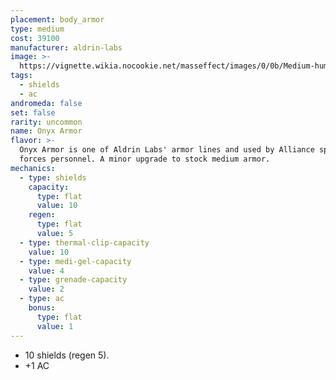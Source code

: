 ```yaml
---
placement: body_armor
type: medium
cost: 39100
manufacturer: aldrin-labs
image: >-
  https://vignette.wikia.nocookie.net/masseffect/images/0/0b/Medium-human-Onyx.png/revision/latest/scale-to-width-down/160?cb=20100209162437
tags:
  - shields
  - ac
andromeda: false
set: false
rarity: uncommon
name: Onyx Armor
flavor: >-
  Onyx Armor is one of Aldrin Labs' armor lines and used by Alliance special
  forces personnel. A minor upgrade to stock medium armor.
mechanics:
  - type: shields
    capacity:
      type: flat
      value: 10
    regen:
      type: flat
      value: 5
  - type: thermal-clip-capacity
    value: 10
  - type: medi-gel-capacity
    value: 4
  - type: grenade-capacity
    value: 2
  - type: ac
    bonus:
      type: flat
      value: 1
---
```

- 10 shields (regen 5).
- +1 AC

